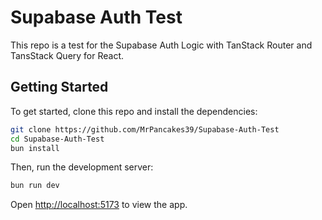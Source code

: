 # Supabase Auth Test

This repo is a test for the Supabase Auth Logic with TanStack Router and TansStack Query for React.

## Getting Started

To get started, clone this repo and install the dependencies:

```bash
git clone https://github.com/MrPancakes39/Supabase-Auth-Test
cd Supabase-Auth-Test
bun install
```

Then, run the development server:

```bash
bun run dev
```

Open [http://localhost:5173](http://localhost:5173/) to view the app.
